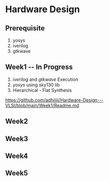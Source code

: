 # Hardware Design
## Prerequisite 
   1) yosys
   2) iverilog
   3) gtkwave
## Week1 -- In Progress
  1) _iverilog_ and _gtkwave_ Execution
  2) _yosys_ using sky130 lib
  3) Hierarchical - Flat Synthesis
     
https://github.com/adhiiiii/Hardware-Design---VLSI/blob/main/Week1/Readme.md
## Week2
## Week3
## Week4
## Week5
